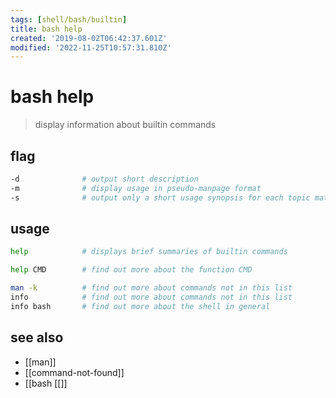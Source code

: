 ```yaml
---
tags: [shell/bash/builtin]
title: bash help
created: '2019-08-02T06:42:37.601Z'
modified: '2022-11-25T10:57:31.810Z'
---
```


# bash help

> display information about builtin commands

## flag

```sh
-d              # output short description
-m              # display usage in pseudo-manpage format
-s              # output only a short usage synopsis for each topic matching PATTERN
```

## usage

```sh
help            # displays brief summaries of builtin commands

help CMD        # find out more about the function CMD

man -k          # find out more about commands not in this list
info            # find out more about commands not in this list
info bash       # find out more about the shell in general
```

## see also

- [[man]]
- [[command-not-found]]
- [[bash \[\[]]
